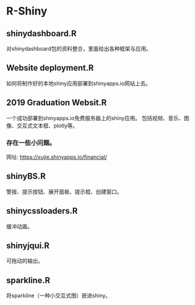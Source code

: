 #  R-Shiny

## shinydashboard.R
对shinydashboard包的资料整合，里面给出各种框架与应用。

## Website deployment.R
如何将制作好的本地shiny应用部署到shinyapps.io网站上去。

## 2019 Graduation Websit.R
一个成功部署到shinyapps.io免费服务器上的shiny应用。
包括视频、音乐、图像、交互式文本框、plotly等。
### 存在一些小问题。
网址:  https://xujie.shinyapps.io/financial/


## shinyBS.R
警报、提示按钮、展开面板、提示框、创建窗口。

## shinycssloaders.R
缓冲动画。

## shinyjqui.R
可拖动的输出。

## sparkline.R
将sparkline（一种小交互式图）嵌进shiny。
